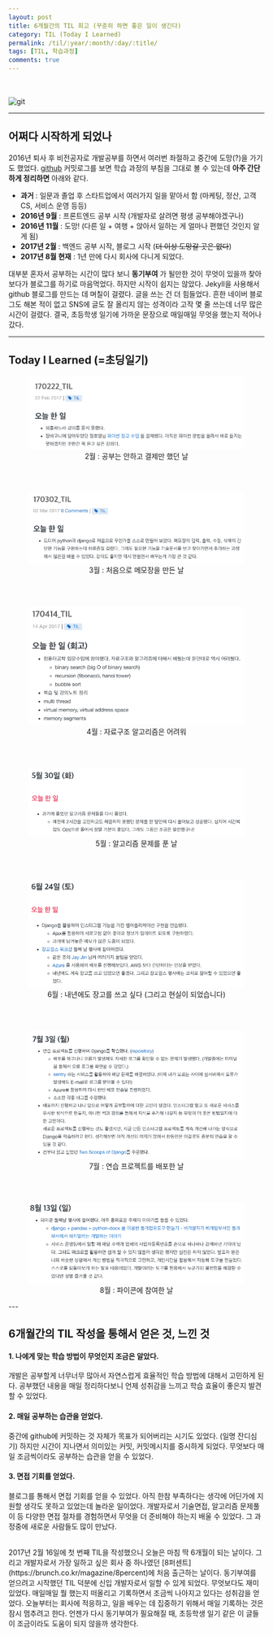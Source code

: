 ```yaml
---
layout: post
title: 6개월간의 TIL 회고 (꾸준히 하면 좋은 일이 생긴다)
category: TIL (Today I Learned)
permalink: /til/:year/:month/:day/:title/
tags: [TIL, 학습과정]
comments: true
---
```


<br><br>
![git](http://i.imgur.com/ZVRccNV.png)

---
## 어쩌다 시작하게 되었나

2016년 퇴사 후 비전공자로 개발공부를 하면서 여러번 좌절하고 중간에 도망(?)을 가기도 했었다.
[github](https://github.com/zehye) 커밋로그를 보면 학습 과정의 부침을 그대로 볼 수 있는데 __아주 간단하게 정리하면__ 아래와 같다.

- **과거** : 일문과 졸업 후 스타트업에서 여러가지 일을 맡아서 함 (마케팅, 정산, 고객 CS, 서비스 운영 등등)
- **2016년 9월** : 프론트엔드 공부 시작 (개발자로 살려면 평생 공부해야겠구나)
- **2016년 11월** : 도망! (다른 일 + 여행 + 앉아서 일하는 게 얼마나 편했던 것인지 알게 됨)
- **2017년 2월** : 백엔드 공부 시작, 블로그 시작 (~~더 이상 도망갈 곳은 없다~~)
- **2017년 8월 현재** : 1년 만에 다시 회사에 다니게 되었다.

대부분 혼자서 공부하는 시간이 많다 보니 **동기부여** 가 될만한 것이 무엇이 있을까 찾아보다가 블로그를 하기로 마음먹었다. 하지만 시작이 쉽지는 않았다. Jekyll을 사용해서 github 블로그를 만드는 데 며칠이 걸렸다. 글을 쓰는 건 더 힘들었다. 흔한 네이버 블로그도 해본 적이 없고 SNS에 글도 잘 올리지 않는 성격이라 고작 몇 줄 쓰는데 너무 많은 시간이 걸렸다. 결국, 초등학생 일기에 가까운 문장으로 매일매일 무엇을 했는지 적어나갔다.

---
## Today I Learned (=초딩일기)

<center>
 <figure>
 <img src="/assets/post-img/til/0222.png" alt="views">
 <figcaption>2월 : 공부는 안하고 결제만 했던 날</figcaption>
 </figure>
 </center>

<br><br>

<center>
<figure>
<img src="/assets/post-img/til/0302.png" alt="views">
<figcaption>3월 : 처음으로 메모장을 만든 날</figcaption>
</figure>
</center>

<br><br>

<center>
<figure>
<img src="/assets/post-img/til/datastructure.png" alt="views">
<figcaption>4월 : 자료구조 알고리즘은 어려워</figcaption>
</figure>
</center>

<br><br>

<center>
<figure>
<img src="/assets/post-img/til/algo.png" alt="views">
<figcaption>5월 : 알고리즘 문제를 푼 날</figcaption>
</figure>
</center>

<br><br>

<center>
<figure>
<img src="/assets/post-img/til/djangogirls.png" alt="views">
<figcaption>6월 : 내년에도 장고를 쓰고 싶다 (그리고 현실이 되었습니다)</figcaption>
</figure>
</center>

<br><br>

<center>
<figure>
<img src="/assets/post-img/til/tsd.png" alt="views">
<figcaption>7월 : 연습 프로젝트를 배포한 날</figcaption>
</figure>
</center>

<br><br>

<center>
<figure>
<img src="/assets/post-img/til/til_8.png" alt="views">
<figcaption>8월 : 파이콘에 참여한 날</figcaption>
</figure>
</center>
---

## 6개월간의 TIL 작성을 통해서 얻은 것, 느낀 것
#### 1. 나에게 맞는 학습 방법이 무엇인지 조금은 알았다.    
  개발은 공부할게 너무너무 많아서 자연스럽게 효율적인 학습 방법에 대해서 고민하게 된다. 공부했던 내용을 매일 정리하다보니 언제 성취감을 느끼고 학습 효율이 좋은지 발견할 수 있었다.

#### 2. 매일 공부하는 습관을 얻었다.    
  중간에 github에 커밋하는 것 자체가 목표가 되어버리는 시기도 있었다. (일명 잔디심기) 하지만 시간이 지나면서 의미있는 커밋, 커밋메시지를 중시하게 되었다. 무엇보다 매일 조금씩이라도 공부하는 습관을 얻을 수 있었다.

#### 3. 면접 기회를 얻었다.
  블로그를 통해서 면접 기회를 얻을 수 있었다. 아직 한참 부족하다는 생각에 어딘가에 지원할 생각도 못하고 있었는데 놀라운 일이었다. 개발자로서 기술면접, 알고리즘 문제풀이 등 다양한 면접 절차를 경험하면서 무엇을 더 준비해야 하는지 배울 수 있었다. 그 과정중에 새로운 사람들도 많이 만났다.

<br>
2017년 2월 16일에 첫 번째 TIL을 작성했으니 오늘은 마침 딱 6개월이 되는 날이다. 그리고 개발자로서 가장 일하고 싶은 회사 중 하나였던 [8퍼센트](https://brunch.co.kr/magazine/8percent)에 처음 출근하는 날이다. 동기부여를 얻으려고 시작했던 TIL 덕분에 신입 개발자로서 일할 수 있게 되었다. 무엇보다도 재미있었다. 매일매일 뭘 했는지 떠올리고 기록하면서 조금씩 나아지고 있다는 성취감을 얻었다. 오늘부터는 회사에 적응하고, 일을 배우는 데 집중하기 위해서 매일 기록하는 것은 잠시 멈추려고 한다. 언젠가 다시 동기부여가 필요해질 때, 초등학생 일기 같은 이 글들이 조금이라도 도움이 되지 않을까 생각한다.
